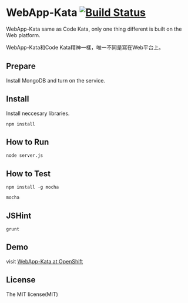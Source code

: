 # WebApp-Kata [![Build Status](https://travis-ci.org/DonaldIsFreak/WebApp-Kata.png?branch=master)](https://travis-ci.org/DonaldIsFreak/WebApp-Kata)

WebApp-Kata same as Code Kata, only one thing different is built on the Web platform.

WebApp-Kata和Code Kata精神一樣，唯一不同是寫在Web平台上。

## Prepare

Install MongoDB and turn on the service.

## Install

Install neccesary libraries.

```
npm install
```
## How to Run

```
node server.js
```

## How to Test

```
npm install -g mocha

mocha
```

## JSHint

```
grunt
```

## Demo

visit [WebApp-Kata at OpenShift](http://nodejstut-donaldisfreak.rhcloud.com/)

## License

The MIT license(MIT)
